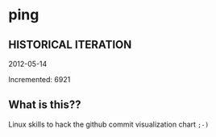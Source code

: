 # ping

## HISTORICAL ITERATION
2012-05-14

Incremented: 6921

## What is this?? 
Linux skills to hack the github commit visualization chart `;-)`
